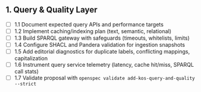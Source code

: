 ## 1. Query & Quality Layer

- [ ] 1.1 Document expected query APIs and performance targets
- [ ] 1.2 Implement caching/indexing plan (text, semantic, relational)
- [ ] 1.3 Build SPARQL gateway with safeguards (timeouts, whitelists, limits)
- [ ] 1.4 Configure SHACL and Pandera validation for ingestion snapshots
- [ ] 1.5 Add editorial diagnostics for duplicate labels, conflicting mappings, capitalization
- [ ] 1.6 Instrument query service telemetry (latency, cache hit/miss, SPARQL call stats)
- [ ] 1.7 Validate proposal with `openspec validate add-kos-query-and-quality --strict`
